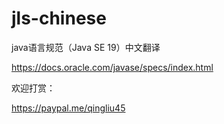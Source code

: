 # jls-chinese
java语言规范（Java SE 19）中文翻译

https://docs.oracle.com/javase/specs/index.html

欢迎打赏：

https://paypal.me/qingliu45

